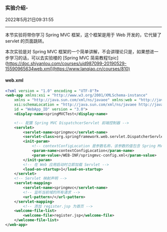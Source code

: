### 实验介绍-

2022年5月21日09:31:55

---

本节实验将带你学习 Spring MVC 框架，这个框架是用于 Web 开发的，它代替了 servlet 的页面跳转。

本次实验是对 Spring MVC 框架的一个简单讲解，不会讲理论只是，如果想进一步学习的话，可以去实验楼的 [Spring MVC 简易教程![pic](https://doc.shiyanlou.com/courses/uid987099-20190529-15590965634web.xml](https://www.lanqiao.cn/courses/810)

#### web.xml

```xml
<?xml version = "1.0" encoding = "UTF-8"?>
<web-app xmlns:xsi = "http://www.w3.org/2001/XMLSchema-instance"
    xmlns = "http://java.sun.com/xml/ns/javaee" xmlns:web = "http://java.sun.com/xml/ns/javaee/web-app_2_5.xsd"
    xsi:schemaLocation = "http://java.sun.com/xml/ns/javaee http://java.sun.com/xml/ns/javaee/web-app_3_0.xsd"
    id = "WebApp_ID" version = "3.0">
    <display-name>springMVCTest</display-name>

    <!-- 配置 Spring MVC DispatchcerServlet 前端控制器 -->
    <servlet>
        <servlet-name>springmvc</servlet-name>
        <servlet-class>org.springframework.web.servlet.DispatcherServlet</servlet-class>
        <init-param>
            <!-- contextConfigLocation 是参数名称，该参数的值包含 Spring MVC 的配置文件路径 -->
            <param-name>contextConfigLocation</param-name>
            <param-value>/WEB-INF/springmvc-config.xml</param-value>
        </init-param>
        <!-- 在 Web 应用启动时立即加载 Servlet -->
        <load-on-startup>1</load-on-startup>
    </servlet>
    <!-- Servlet 映射声明 -->
    <servlet-mapping>
        <servlet-name>springmvc</servlet-name>
        <!-- 监听当前域的所有请求 -->
        <url-pattern>/</url-pattern>
    </servlet-mapping>
        <!-- 添加 register.jsp 为首页 -->
    <welcome-file-list>
        <welcome-file>register.jsp</welcome-file>
    </welcome-file-list>
</web-app>
```

